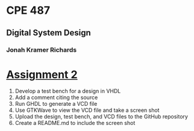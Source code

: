 # CPE 487
## Digital System Design
### Jonah Kramer Richards

# [Assignment 2](https://github.com/jakattack32/CPE487/blob/a64c296145f96c89340191b7477504b0eb2d989c/Assignment%201)
  1. Develop a test bench for a design in VHDL 
  2. Add a comment citing the source
  3. Run GHDL to generate a VCD file
  4. Use GTKWave to view the VCD file and take a screen shot
  5. Upload the design, test bench, and VCD files to the GitHub repository
  6. Create a README.md to include the screen shot 

